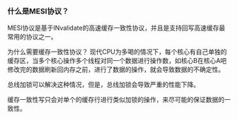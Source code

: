 ### 什么是MESI协议？


MESI协议是基于INvalidate的高速缓存一致性协议，并且是支持回写高速缓存最常用的协议之一。



为什么需要缓存一致性协议？
现代CPU为多喝的情况下，每个核心有自己单独的缓存区，当多个核心操作多个线程对同一个数据进行操作数，如核心B在核心A吧修改完的数据刷新回内存之前，进行了数据的操作，就会导致数据的不确定性。

总线加锁可以解决这种情况，但是，总线加锁会导致严重的性能下降。

缓存一致性写只会对单个的缓存行进行类似加锁的操作，来尽可能的保证数据的一致性。




